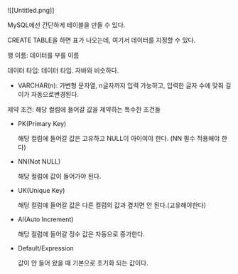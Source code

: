   

![[Untitled.png]]

  

MySQL에선 간단하게 테이블을 만들 수 있다.

CREATE TABLE을 하면 표가 나오는데, 여기서 데이터를 지정할 수 있다.

행 이름: 데이터를 부를 이름

데이터 타입: 데이터 타입. 자바와 비슷하다.

- VARCHAR(n): 가변형 문자열, n글자까지 입력 가능하고, 입력한 글자 수에 맞춰 길이가 자동으로변경된다.

제약 조건: 해당 컬럼에 들어갈 값을 제약하는 특수한 조건들

- PK(Primary Key)
    
    해당 컬럼에 들어갈 값은 고유하고 NULL이 아이여야 한다. (NN 필수 적용해야 한다)
    
- NN(Not NULL)
    
    해당 컬럼에 값이 들어가야 된다.
    
- UK(Unique Key)
    
    해당 컬럼에 들어갈 값은 다른 컬럼의 값과 곂치면 안 된다.(고유해야한다)
    
- AI(Auto Increment)
    
    해당 컬럼에 들어갈 정수 값은 자동으로 증가한다.
    
- Default/Expression
    
    값이 안 들어 왔을 때 기본으로 초기화 되는 값이다.